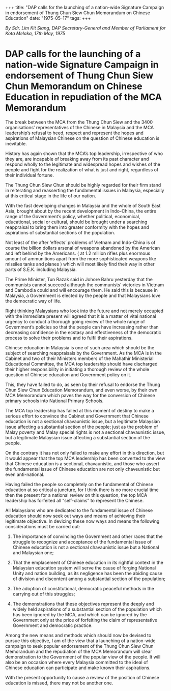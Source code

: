 +++ 
title: "DAP calls for the launching of a nation-wide Signature Campaign in endorsement of Thung Chun Siew Chun Memorandum on Chinese Education"
date: "1975-05-17"
tags:
+++

_By Sdr. Lim Kit Siang, DAP Secretary-General and Member of Parliament for Kota Melaka, 17th May, 1975_

# DAP calls for the launching of a nation-wide Signature Campaign in endorsement of Thung Chun Siew Chun Memorandum on Chinese Education in repudiation of the MCA Memorandum			

The break between the MCA from the Thung Chun Siew and the 3400 organisations’ representatives of the Chinese in Malaysia and the MCA leadership’s refusal to heed, respect and represent the hopes and aspirations of Malaysian Chinese on the question of Chinese education is inevitable.

History has again shown that the MCA’s top leadership, irrespective of who they are, are incapable of breaking away from its past character and respond wholly to the legitimate and widespread hopes and wishes of the people and fight for the realization of what is just and right, regardless of their individual fortune.</u>

The Thung Chun Siew Chun should be highly regarded for their firm stand in reiterating and reasserting the fundamental issues in Malaysia, especially at this critical stage in the life of our nation.

With the fast developing changes in Malaysia and the whole of South East Asia, brought about by the recent development in Indo-China, the entire range of the Government’s policy, whether political, economical, educational, social or cultural, should be brought under a searching reappraisal to bring them into greater conformity with the hopes and aspirations of substantial sections of the population.

Not least of the after ‘effects’ problems of Vietnam and Indo-China is of course the billion dollars arsenal of weapons abandoned by the American and left behind by the Americans. ( at 1.2 million rifles plus enormous amount of ammunitions apart from the more sophisticated weapons like missiles tanks and planes ) which will most likely find their way in other parts of S.E.K. including Malaysia.

The Prime Minister, Tun Razak said in Johore Bahru yesterday that the communists cannot succeed although the communists’ victories in Vietnam and Cambodia could and will encourage them. He said this is because in Malaysia, a Government is elected by the people and that Malaysians love the democratic way of life.

Right thinking Malaysians who look into the future and not merely occupied with the immediate present will agreed that it is a matter of vital national urgency to conduct a thorough going review of the whole range of Government’s policies so that the people can have increasing rather than decreasing confidence in the ecstasy and effectiveness of the democratic process to solve their problems and to fulfil their aspirations.

Chinese education in Malaysia is one of such area which should be the subject of searching reappraisals by the Government. As the MCA is in the Cabinet and two of their Ministers members of the Mahathir Ministerial Educational Committee, the MCA top leadership should have discharged their higher responsibility in initiating a thorough review of the whole question of Chinese education and Government policy on it.

This, they have failed to do, as seen by their refusal to endorse the Thung Chun Siew Chun Education Memorandum, and even worse, by their own MCA Memorandum which paves the way for the conversion of Chinese primary schools into National Primary Schools.

The MCA top leadership has failed at this moment of destiny to make a serious effort to convince the Cabinet and Government that Chinese education is not a sectional chavaunistic issue, but a legitimate Malaysian issue affecting a substantial section of the people; just as the problem of Malay poverty and Malay special rights is not a sectional chavaunistic issue, but a legitimate Malaysian issue affecting a substantial section of the people.

On the contrary it has not only failed to make any effort in this direction, but it would appear that the top MCA leadership has been converted to the view that Chinese education is a sectional, chavaunistic, and those who assert the fundamental issue of Chinese education are not only chaveunistic but even anti-national.

Having failed the people so completely on the fundamental of Chinese education at so critical a juncture, for I think there is no more crucial time then the present for a national review on this question, the top MCA leadership has forfeited all “self-claims” to represent the Chinese.

All Malaysians who are dedicated to the fundamental issue of Chinese education should now seek out ways and means of achieving their legitimate objective. In devicing these now ways and means the following considerations must be carried out:

1) The importance of convincing the Government and other races that the struggle to recognize and acceptance of the fundamental issue of Chinese education is not a sectional chavaunistic issue but a National and Malaysian one;

2) That the emplacement of Chinese education in its rightful context in the Malaysian education system will serve the cause of forging National Unity and nation building, as its negligence has been the abiding cause of division and discontent among a substantial section of the population;

3) The adoption of constitutional, democratic peaceful methods in the carrying out of this struggles;

4) The demonstrations that these objectives represent the deeply and widely held aspirations of a substantial section of the population which has been ignored by the MCA, and which can be ignored by the Government only at the price of forfeiting the claim of representative Government and democratic practice.

Among the new means and methods which should now be devised to pursue this objective, I am of the view that a launching of a nation-wide campaign to seek popular endorsement of the Thung Chun Siew Chun Memorandum and the repudiation of the MCA Memorandum will clear demonstration to the Government of the popular view of the people. It will also be an occasion where every Malaysia committed to the ideal of Chinese education can participate and make known their aspirations.

With the present opportunity to cause a review of the position of Chinese education is missed, there may not be another one.
 
